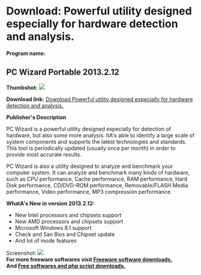 # Download: Powerful utility designed especially for hardware detection and analysis.

**Program name:**

## PC Wizard Portable 2013.2.12

  
**Thumbshot:** ![](http://www.freewarefiles.com/screenshot/pcwiz2012_md.jpg)   
  
**Download link:** [Download Powerful utility designed especially for hardware detection and analysis.](http://freesoftwares.boysofts.com/PC-Wizard_program_14191.html)  
  


**Publisher's Description**  
  


PC Wizard is a powerful utility designed especially for detection of hardware, but also some more analysis. ItA's able to identify a large scale of system components and supports the latest technologies and standards. This tool is periodically updated (usually once per month) in order to provide most accurate results. 

PC Wizard is also a utility designed to analyze and benchmark your computer system. It can analyze and benchmark many kinds of hardware, such as CPU performance, Cache performance, RAM performance, Hard Disk performance, CD/DVD-ROM performance, Removable/FLASH Media performance, Video performance, MP3 compression performance.

**WhatA's New in version 2013.2.12:**

  * New Intel processors and chipsets support 
  * New AMD processors and chipsets support 
  * Microsoft Windows 8.1 support 
  * Check and San Bios and Chipset update 
  * And lot of mode features 

  
  
Screenshot: ![](http://www.freewarefiles.com/screenshot/pcwiz2012.jpg)   
**For more freeware softwares visit [Freeware software downloads.](http://freesoftwares.boysofts.com/)**   
**And [Free softwares and php script downloads.](http://www.boysofts.com/)**
